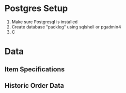 # Postgres Setup

1. Make sure Postgresql is installed
2. Create database "packlog" using sqlshell or pgadmin4
3. C


# Data

## Item Specifications

## Historic Order Data